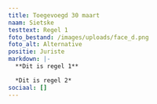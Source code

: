```yaml
---
title: Toegevoegd 30 maart
naam: Sietske
testtext: Regel 1
foto_bestand: /images/uploads/face_d.png
foto_alt: Alternative
positie: Juriste
markdown: |-
  **Dit is regel 1**

  *Dit is regel 2*
sociaal: []
---
```

